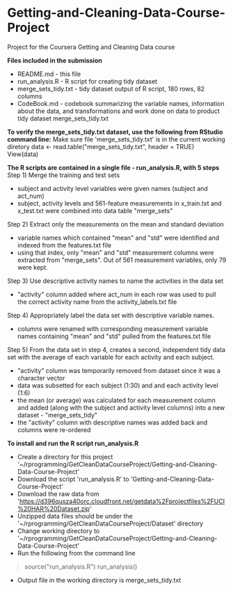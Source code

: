 # Getting-and-Cleaning-Data-Course-Project
Project for the Coursera Getting and Cleaning Data course

**Files included in the submission**
* README.md - this file
* run_analysis.R - R script for creating tidy dataset
* merge_sets_tidy.txt - tidy dataset output of R script, 180 rows, 82 columns
* CodeBook.md - codebook summarizing the variable names, information about the data, and transformations and work done on data to product tidy dataset merge_sets_tidy.txt

**To verify the merge_sets_tidy.txt dataset, use the following from RStudio command line:**
Make sure file 'merge_sets_tidy.txt' is in the current working diretory
data <- read.table("merge_sets_tidy.txt", header = TRUE)  
View(data)

**The R scripts are contained in a single file - run_analysis.R, with 5 steps**
Step 1) Merge the training and test sets
- subject and activity level variables were given names (subject and act_num)
- subject, activity levels and 561-feature measurements in x_train.txt and x_test.txt were combined into data table "merge_sets"

Step 2) Extract only the measurements on the mean and standard deviation
- variable names which contained "mean" and "std" were identified and indexed from the features.txt file
- using that index, only "mean" and "std" measurement columns were extracted from "merge_sets".  Out of 561 measurement variables, only 79 were kept.

Step 3) Use descriptive activity names to name the activities in the data set
- "activity" column added where act_num in each row was used to pull the correct activity name from the activity_labels.txt file

Step 4) Appropriately label the data set with descriptive variable names. 
- columns were renamed with corresponding measurement variable names containing "mean" and "std" pulled from the features.txt file

Step 5) From the data set in step 4, creates a second, independent tidy data set with the average of each variable for each activity and each subject.
- "activity" column was temporarily removed from dataset since it was a character vector
- data was subsetted for each subject (1:30) and and each activity level (1:6)
- the mean (or average) was calculated for each measurement column and added (along with the subject and activity level columns) into a new dataset - "merge_sets_tidy"
- the "activity" column with descriptive names was added back and columns were re-ordered

**To install and run the R script run_analysis.R**
* Create a directory for this project '~/rprogramming/GetCleanDataCourseProject/Getting-and-Cleaning-Data-Course-Project'
* Download the script 'run_analysis.R' to 'Getting-and-Cleaning-Data-Course-Project'
* Download the raw data from 'https://d396qusza40orc.cloudfront.net/getdata%2Fprojectfiles%2FUCI%20HAR%20Dataset.zip'
* Unzipped data files should be under the '~/rprogramming/GetCleanDataCourseProject/Dataset' directory
* Change working directory to   '~/rprogramming/GetCleanDataCourseProject/Getting-and-Cleaning-Data-Course-Project'
* Run the following from the command line
> source("run_analysis.R")
> run_analysis()
* Output file in the working directory is merge_sets_tidy.txt

